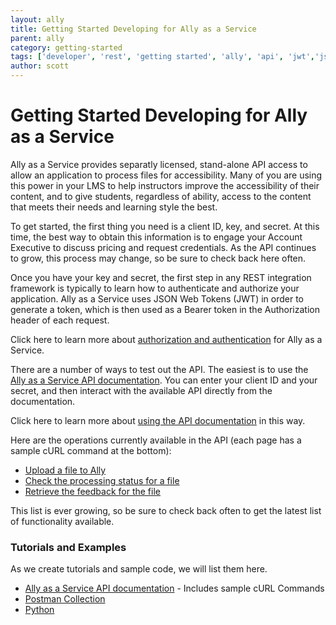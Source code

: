 ```yaml
---
layout: ally
title: Getting Started Developing for Ally as a Service
parent: ally
category: getting-started
tags: ['developer', 'rest', 'getting started', 'ally', 'api', 'jwt','json web token']
author: scott
---
```

# Getting Started Developing for Ally as a Service

Ally as a Service provides separatly licensed, stand-alone API access to allow an application to process files for accessibility. Many of you are using this power in your LMS to help instructors improve the accessibility of their content, and to give students, regardless of ability, access to the content that meets their needs and learning style the best. 

To get started, the first thing you need is a client ID, key, and secret.  At this time, the best way to obtain this information is to engage your Account Executive to discuss pricing and request credentials. As the API continues to grow, this process may change, so be sure to check back here often. 

Once you have your key and secret, the first step in any REST integration framework is typically to learn how to authenticate and authorize your application. Ally as a Service uses JSON Web Tokens (JWT) in order to generate a token, which is then used as a Bearer token in the Authorization header of each request.

Click here to learn more about [authorization and authentication](/ally/auth.html) for Ally as a Service.

There are a number of ways to test out the API. The easiest is to use the [Ally as a Service API documentation](https://ally.ac/api/). You can enter your client ID and your secret, and then interact with the available API directly from the documentation. 

Click here to learn more about [using the API documentation](/ally/howtoapidoc.html) in this way.

Here are the operations currently available in the API (each page has a sample cURL command at the bottom):
* [Upload a file to Ally](/ally/uploadfile.html)
* [Check the processing status for a file](/ally/checkstatus.html)
* [Retrieve the feedback for the file](/ally/getfeedback.html)

This list is ever growing, so be sure to check back often to get the latest list of functionality available.

### Tutorials and Examples
As we create tutorials and sample code, we will list them here. 
* [Ally as a Service API documentation](https://ally.ac/api/) - Includes sample cURL Commands
* [Postman Collection](https://github.com/blackboard/BBDN-AaaS-Postman)
* [Python](https://github.com/blackboard/BBDN-AaaS-Python)
